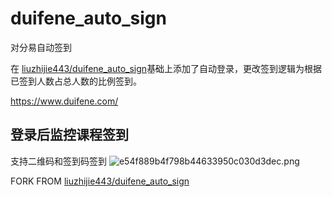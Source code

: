 # duifene_auto_sign
对分易自动签到

在    [liuzhijie443/duifene_auto_sign](https://github.com/liuzhijie443/duifene_autoliuzhijie443/duifene_auto_sign_sign)基础上添加了自动登录，更改签到逻辑为根据已签到人数占总人数的比例签到。

https://www.duifene.com/
## 登录后监控课程签到
支持二维码和签到码签到
![e54f889b4f798b44633950c030d3dec.png](https://s2.loli.net/2025/05/21/aFUbYeWgwDKqo1f.png)

FORK FROM [liuzhijie443/duifene_auto_sign](https://github.com/liuzhijie443/duifene_autoliuzhijie443)

